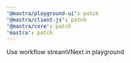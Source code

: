 ```yaml
---
'@mastra/playground-ui': patch
'@mastra/client-js': patch
'@mastra/core': patch
'mastra': patch
---
```


Use workflow streamVNext in playground
